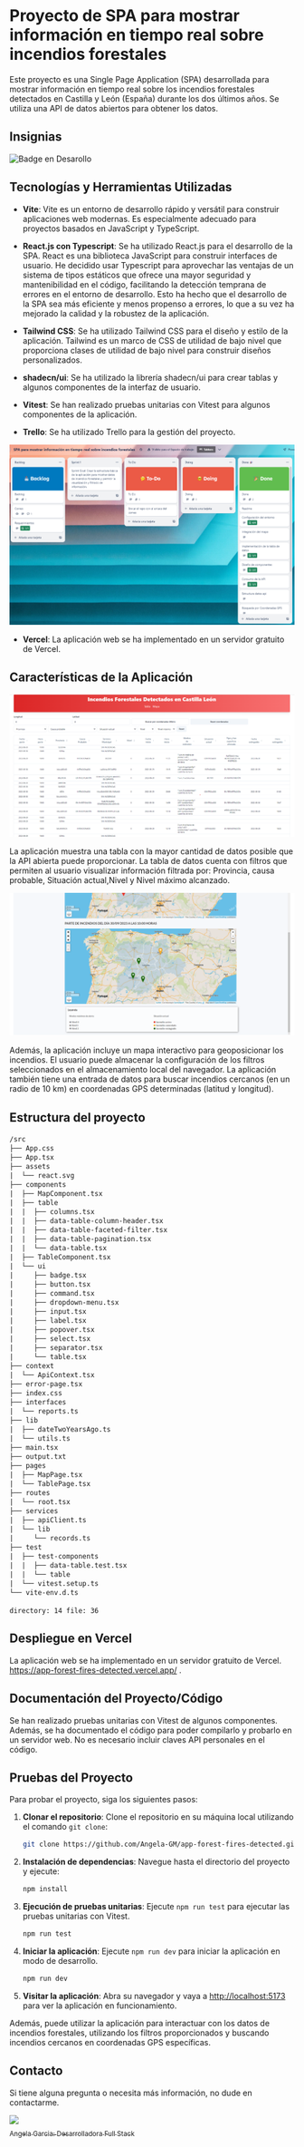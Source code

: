 # Proyecto de SPA para mostrar información en tiempo real sobre incendios forestales

Este proyecto es una Single Page Application (SPA) desarrollada para mostrar información en tiempo real sobre los incendios forestales detectados en Castilla y León (España) durante los dos últimos años. Se utiliza una API de datos abiertos para obtener los datos.

## Insignias

   ![Badge en Desarollo](https://img.shields.io/badge/STATUS-EN%20DESAROLLO-green)




## Tecnologías y Herramientas Utilizadas

- **Vite**: Vite es un entorno de desarrollo rápido y versátil para construir aplicaciones web modernas. Es especialmente adecuado para proyectos basados en JavaScript y TypeScript. 

- **React.js con Typescript**: Se ha utilizado React.js para el desarrollo de la SPA. React es una biblioteca JavaScript para construir interfaces de usuario. He decidido usar Typescript para aprovechar las ventajas de un sistema de tipos estáticos que ofrece una mayor seguridad y mantenibilidad en el código, facilitando la detección temprana de errores en el entorno de desarrollo. Esto ha hecho que el desarrollo de la SPA sea más eficiente y menos propenso a errores, lo que a su vez ha mejorado la calidad y la robustez de la aplicación.

- **Tailwind CSS**: Se ha utilizado Tailwind CSS para el diseño y estilo de la aplicación. Tailwind es un marco de CSS de utilidad de bajo nivel que proporciona clases de utilidad de bajo nivel para construir diseños personalizados.

- **shadecn/ui**: Se ha utilizado la librería shadecn/ui para crear tablas y algunos componentes de la interfaz de usuario.

- **Vitest**: Se han realizado pruebas unitarias con Vitest para algunos componentes de la aplicación.

- **Trello**: Se ha utilizado Trello para la gestión del proyecto.

![Alt text](/public/trello.png)


- **Vercel**: La aplicación web se ha implementado en un servidor gratuito de Vercel.

## Características de la Aplicación

![página principal](/public/principal.png)

La aplicación muestra una tabla con la mayor cantidad de datos posible que la API abierta puede proporcionar. La tabla de datos cuenta con filtros que permiten al usuario visualizar información filtrada por: Provincia, causa probable, Situación actual,Nivel y Nivel máximo alcanzado.

![mapa de incendios](/public/mapa.png)

Además, la aplicación incluye un mapa interactivo para geoposicionar los incendios. El usuario puede almacenar la configuración de los filtros seleccionados en el almacenamiento local del navegador. La aplicación también tiene una entrada de datos para buscar incendios cercanos (en un radio de 10 km) en coordenadas GPS determinadas (latitud y longitud).


## Estructura del proyecto

```git
/src
├── App.css
├── App.tsx
├── assets
|  └── react.svg
├── components
|  ├── MapComponent.tsx
|  ├── table
|  |  ├── columns.tsx
|  |  ├── data-table-column-header.tsx
|  |  ├── data-table-faceted-filter.tsx
|  |  ├── data-table-pagination.tsx
|  |  └── data-table.tsx
|  ├── TableComponent.tsx
|  └── ui
|     ├── badge.tsx
|     ├── button.tsx
|     ├── command.tsx
|     ├── dropdown-menu.tsx
|     ├── input.tsx
|     ├── label.tsx
|     ├── popover.tsx
|     ├── select.tsx
|     ├── separator.tsx
|     └── table.tsx
├── context
|  └── ApiContext.tsx
├── error-page.tsx
├── index.css
├── interfaces
|  └── reports.ts
├── lib
|  ├── dateTwoYearsAgo.ts
|  └── utils.ts
├── main.tsx
├── output.txt
├── pages
|  ├── MapPage.tsx
|  └── TablePage.tsx
├── routes
|  └── root.tsx
├── services
|  ├── apiClient.ts
|  └── lib
|     └── records.ts
├── test
|  ├── test-components
|  |  ├── data-table.test.tsx
|  |  └── table
|  └── vitest.setup.ts
└── vite-env.d.ts

directory: 14 file: 36
```	

## Despliegue en Vercel

La aplicación web se ha implementado en un servidor gratuito de Vercel. https://app-forest-fires-detected.vercel.app/
.

## Documentación del Proyecto/Código


Se han realizado pruebas unitarias con Vitest de algunos componentes. Además, se ha documentado el código para poder compilarlo y probarlo en un servidor web. No es necesario incluir claves API personales en el código.

## Pruebas del Proyecto

Para probar el proyecto, siga los siguientes pasos:

1. **Clonar el repositorio**: Clone el repositorio en su máquina local utilizando el comando `git clone`:

   ```bash
   git clone https://github.com/Angela-GM/app-forest-fires-detected.git
   ```

2. **Instalación de dependencias**: Navegue hasta el directorio del proyecto y ejecute:


   ```bash
   npm install
   ```


3. **Ejecución de pruebas unitarias**: Ejecute `npm run test` para ejecutar las pruebas unitarias con Vitest.

   ```bash
   npm run test
   ```

4. **Iniciar la aplicación**: Ejecute `npm run dev` para iniciar la aplicación en modo de desarrollo.

   ```bash
   npm run dev
   ```

5. **Visitar la aplicación**: Abra su navegador y vaya a [http://localhost:5173](http://localhost:5173) para ver la aplicación en funcionamiento.

Además, puede utilizar la aplicación para interactuar con los datos de incendios forestales, utilizando los filtros proporcionados y buscando incendios cercanos en coordenadas GPS específicas.

## Contacto

Si tiene alguna pregunta o necesita más información, no dude en contactarme.

[<img src="https://avatars.githubusercontent.com/u/116819605?s=400&u=bae5f7e88a358d3fbbd2f0e8521dda9a57739c70&v=4" width=115><br><sub>Angela Garcia: Desarrolladora Full Stack</sub>](https://github.com/Angela-GM)

